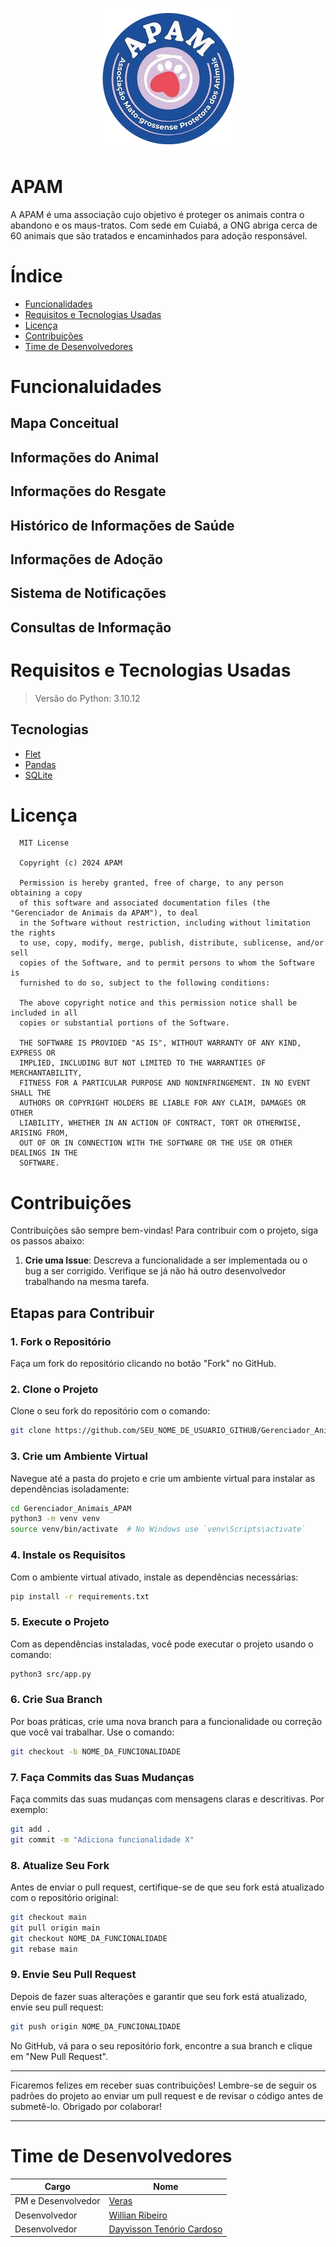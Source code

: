 <p align="center">
  <img src="assets/logo.png" />
</p>

# APAM
A APAM é uma associação cujo objetivo é proteger os animais contra o abandono e os maus-tratos. Com sede em Cuiabá, a ONG abriga cerca de 60 animais que são tratados e encaminhados para adoção responsável.

# Índice
- [Funcionalidades](#funcionalidades)
- [Requisitos e Tecnologias Usadas](#requisitos-e-tecnologias-usadas)
- [Licença](#licença)
- [Contribuições](#contribuições)
- [Time de Desenvolvedores](#time-de-desenvolvedores)

<div id='funcionalidades'/> 

# Funcionaluidades

## Mapa Conceitual

## Informações do Animal

## Informações do Resgate

## Histórico de Informações de Saúde

## Informações de Adoção

## Sistema de Notificações

## Consultas de Informação

<div id='requisitos-e-tecnologias-usadas'/> 

# Requisitos e Tecnologias Usadas
> Versão do Python: 3.10.12

## Tecnologias
- [Flet](https://flet.dev/)
- [Pandas](https://pandas.pydata.org/)
- [SQLite](https://www.sqlite.org/)

<div id='licença'/> 

# Licença
```
  MIT License

  Copyright (c) 2024 APAM

  Permission is hereby granted, free of charge, to any person obtaining a copy
  of this software and associated documentation files (the "Gerenciador de Animais da APAM"), to deal
  in the Software without restriction, including without limitation the rights
  to use, copy, modify, merge, publish, distribute, sublicense, and/or sell
  copies of the Software, and to permit persons to whom the Software is
  furnished to do so, subject to the following conditions:

  The above copyright notice and this permission notice shall be included in all
  copies or substantial portions of the Software.

  THE SOFTWARE IS PROVIDED "AS IS", WITHOUT WARRANTY OF ANY KIND, EXPRESS OR
  IMPLIED, INCLUDING BUT NOT LIMITED TO THE WARRANTIES OF MERCHANTABILITY,
  FITNESS FOR A PARTICULAR PURPOSE AND NONINFRINGEMENT. IN NO EVENT SHALL THE
  AUTHORS OR COPYRIGHT HOLDERS BE LIABLE FOR ANY CLAIM, DAMAGES OR OTHER
  LIABILITY, WHETHER IN AN ACTION OF CONTRACT, TORT OR OTHERWISE, ARISING FROM,
  OUT OF OR IN CONNECTION WITH THE SOFTWARE OR THE USE OR OTHER DEALINGS IN THE
  SOFTWARE.
```

<div id='contribuições'/> 

# Contribuições

Contribuições são sempre bem-vindas! Para contribuir com o projeto, siga os passos abaixo:

1. **Crie uma Issue**: Descreva a funcionalidade a ser implementada ou o bug a ser corrigido. Verifique se já não há outro desenvolvedor trabalhando na mesma tarefa.

## Etapas para Contribuir

### 1. Fork o Repositório
Faça um fork do repositório clicando no botão "Fork" no GitHub. 

### 2. Clone o Projeto
Clone o seu fork do repositório com o comando:

```bash
git clone https://github.com/SEU_NOME_DE_USUARIO_GITHUB/Gerenciador_Animais_APAM.git
```

### 3. Crie um Ambiente Virtual
Navegue até a pasta do projeto e crie um ambiente virtual para instalar as dependências isoladamente:

```bash
cd Gerenciador_Animais_APAM
python3 -m venv venv
source venv/bin/activate  # No Windows use `venv\Scripts\activate`
```

### 4. Instale os Requisitos
Com o ambiente virtual ativado, instale as dependências necessárias:

```bash
pip install -r requirements.txt
```

### 5. Execute o Projeto
Com as dependências instaladas, você pode executar o projeto usando o comando:

```bash
python3 src/app.py
```

### 6. Crie Sua Branch
Por boas práticas, crie uma nova branch para a funcionalidade ou correção que você vai trabalhar. Use o comando:

```bash
git checkout -b NOME_DA_FUNCIONALIDADE
```

### 7. Faça Commits das Suas Mudanças
Faça commits das suas mudanças com mensagens claras e descritivas. Por exemplo:

```bash
git add .
git commit -m "Adiciona funcionalidade X"
```

### 8. Atualize Seu Fork
Antes de enviar o pull request, certifique-se de que seu fork está atualizado com o repositório original:

```bash
git checkout main
git pull origin main
git checkout NOME_DA_FUNCIONALIDADE
git rebase main
```

### 9. Envie Seu Pull Request
Depois de fazer suas alterações e garantir que seu fork está atualizado, envie seu pull request:

```bash
git push origin NOME_DA_FUNCIONALIDADE
```

No GitHub, vá para o seu repositório fork, encontre a sua branch e clique em "New Pull Request".

---

Ficaremos felizes em receber suas contribuições! Lembre-se de seguir os padrões do projeto ao enviar um pull request e de revisar o código antes de submetê-lo. Obrigado por colaborar!

---

<div id='time-de-desenvolvedores'/> 

# Time de  Desenvolvedores

| <center>Cargo</center>     | <center>Nome</center>     |
|:-----|:-----|
| PM e Desenvolvedor    | [Veras](https://www.linkedin.com/in/veras-d/)     |
| Desenvolvedor     | [Willian Ribeiro](https://www.linkedin.com/in/willianrsantos/)     |
| Desenvolvedor     | [Dayvisson Tenório Cardoso](https://www.linkedin.com/in/dayvisson-tenorio/)     |

